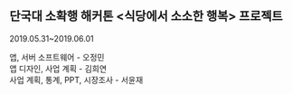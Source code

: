 ## 단국대 소확행 해커톤 <식당에서 소소한 행복> 프로젝트
2019.05.31~2019.06.01

앱, 서버 소프트웨어 - 오정민  
앱 디자인, 사업 계획 - 김희연  
사업 계획, 통계, PPT, 시장조사 - 서윤재  
